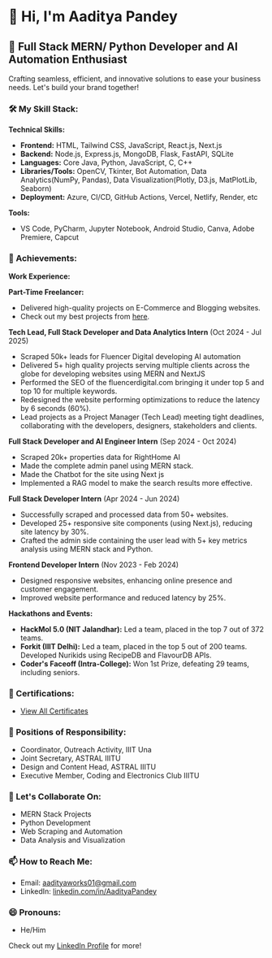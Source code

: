# 👋 Hi, I'm Aaditya Pandey

## 🚀 Full Stack MERN/ Python Developer and AI Automation Enthusiast

Crafting seamless, efficient, and innovative solutions to ease your business needs. Let's build your brand together!

### 🛠️ My Skill Stack:

**Technical Skills:**
- **Frontend:** HTML, Tailwind CSS, JavaScript, React.js, Next.js
- **Backend:** Node.js, Express.js, MongoDB, Flask, FastAPI, SQLite
- **Languages:** Core Java, Python, JavaScript, C, C++
- **Libraries/Tools:** OpenCV, Tkinter, Bot Automation, Data Analytics(NumPy, Pandas), Data Visualization(Plotly, D3.js, MatPlotLib, Seaborn)
- **Deployment:** Azure, CI/CD, GitHub Actions, Vercel, Netlify, Render, etc

**Tools:**
- VS Code, PyCharm, Jupyter Notebook, Android Studio, Canva, Adobe Premiere, Capcut

### 🌟 Achievements:

**Work Experience:**

**Part-Time Freelancer:**
- Delivered high-quality projects on E-Commerce and Blogging websites.
- Check out my best projects from [here](https://sites.google.com/view/aaditya-dev/home).

**Tech Lead, Full Stack Developer and Data Analytics Intern** (Oct 2024 - Jul 2025)
- Scraped 50k+ leads for Fluencer Digital developing AI automation
- Delivered 5+ high quality projects serving multiple clients across the globe for developing websites using MERN and NextJS
- Performed the SEO of the fluencerdigital.com bringing it under top 5 and top 10 for multiple keywords.
- Redesigned the website performing optimizations to reduce the latency by 6 seconds (60%).
- Lead projects as a Project Manager (Tech Lead) meeting tight deadlines, collaborating with the developers, designers, stakeholders and clients.

**Full Stack Developer and AI Engineer Intern** (Sep 2024 - Oct 2024)
- Scraped 20k+ properties data for RightHome AI
- Made the complete admin panel using MERN stack.
- Made the Chatbot for the site using Next js
- Implemented a RAG model to make the search results more effective.

**Full Stack Developer Intern** (Apr 2024 - Jun 2024)
- Successfully scraped and processed data from 50+ websites.
- Developed 25+ responsive site components (using Next.js), reducing site latency by 30%.
- Crafted the admin side containing the user lead with 5+ key metrics analysis using MERN stack and Python.

**Frontend Developer Intern** (Nov 2023 - Feb 2024)
- Designed responsive websites, enhancing online presence and customer engagement.
- Improved website performance and reduced latency by 25%.

**Hackathons and Events:**

- **HackMol 5.0 (NIT Jalandhar):** Led a team, placed in the top 7 out of 372 teams.
- **Forkit (IIIT Delhi):** Led a team, placed in the top 5 out of 200 teams. Developed Nurikids using RecipeDB and FlavourDB APIs.
- **Coder's Faceoff (Intra-College):** Won 1st Prize, defeating 29 teams, including seniors.

### 📜 Certifications:
- [View All Certificates](https://drive.google.com/drive/folders/1O89zf3H9RNLUxi3RS_FH1tH7Ut-OTl-S)

### 🏅 Positions of Responsibility:
- Coordinator, Outreach Activity, IIIT Una
- Joint Secretary, ASTRAL IIITU
- Design and Content Head, ASTRAL IIITU
- Executive Member, Coding and Electronics Club IIITU

### 💞️ Let's Collaborate On:
- MERN Stack Projects
- Python Development
- Web Scraping and Automation
- Data Analysis and Visualization

### 📫 How to Reach Me:
- Email: [aadityaworks01@gmail.com](mailto:aadityaworks01@gmail.com)
- LinkedIn: [linkedin.com/in/AadityaPandey](https://www.linkedin.com/in/aaditya-pandey-ab2829257)

### 😄 Pronouns:
- He/Him

Check out my [LinkedIn Profile](https://www.linkedin.com/in/aaditya-pandey-ab2829257/) for more!

